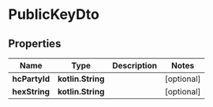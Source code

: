 
# PublicKeyDto

## Properties
Name | Type | Description | Notes
------------ | ------------- | ------------- | -------------
**hcPartyId** | **kotlin.String** |  |  [optional]
**hexString** | **kotlin.String** |  |  [optional]
